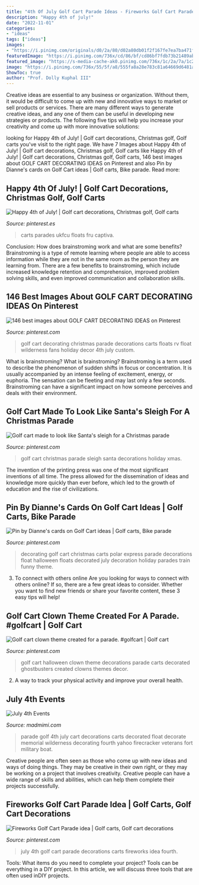 ```yaml
---
title: "4th Of July Golf Cart Parade Ideas - Fireworks Golf Cart Parade Idea"
description: "Happy 4th of july!"
date: "2022-11-01"
categories:
- "ideas"
tags: ["ideas"]
images:
- "https://i.pinimg.com/originals/d0/2a/80/d02a80db01f2f167fe7ea7ba471feb02.jpg"
featuredImage: "https://i.pinimg.com/736x/cd/86/bf/cd86bf7fdb73b21489ab95a3d9e3fb91.jpg"
featured_image: "https://s-media-cache-ak0.pinimg.com/736x/1c/2a/7a/1c2a7afca401b234b57db3b2d22c9f9f.jpg"
image: "https://i.pinimg.com/736x/55/5f/a8/555fa8a28e783c81a64669d6481ae449--golf-cart-decorating-ideas-golf-cart-accessories.jpg?b=t"
ShowToc: true
author: "Prof. Dolly Kuphal III"
---
```



Creative ideas are essential to any business or organization. Without them, it would be difficult to come up with new and innovative ways to market or sell products or services. There are many different ways to generate creative ideas, and any one of them can be useful in developing new strategies or products. The following five tips will help you increase your creativity and come up with more innovative solutions: 

	

		
looking for Happy 4th of July! | Golf cart decorations, Christmas golf, Golf carts you've visit to the right page. We have 7 Images about Happy 4th of July! | Golf cart decorations, Christmas golf, Golf carts like Happy 4th of July! | Golf cart decorations, Christmas golf, Golf carts, 146 best images about GOLF CART DECORATING IDEAS on Pinterest and also Pin by Dianne&#039;s cards on Golf Cart ideas | Golf carts, Bike parade. Read more:
		
    
## Happy 4th Of July! | Golf Cart Decorations, Christmas Golf, Golf Carts

<img loading=lazy src="https://i.pinimg.com/736x/be/44/85/be4485c3438e17371166d69bf70ec39f.jpg" onerror="this.onerror=null;this.src='https://tse2.mm.bing.net/th?id=OIP.xZj_fNym43CyzqvvSkxBJQHaI-&amp;pid=15.1';" alt="Happy 4th of July! | Golf cart decorations, Christmas golf, Golf carts">

_Source: pinterest.es_

>carts parades ukfcu floats fru captiva. 

	

Conclusion: How does brainstroming work and what are some benefits?
Brainstroming is a type of remote learning where people are able to access information while they are not in the same room as the person they are learning from. There are a few benefits to brainstroming, which include increased knowledge retention and comprehension, improved problem solving skills, and even improved communication and collaboration skills.

    
## 146 Best Images About GOLF CART DECORATING IDEAS On Pinterest

<img loading=lazy src="https://s-media-cache-ak0.pinimg.com/736x/1c/2a/7a/1c2a7afca401b234b57db3b2d22c9f9f.jpg" onerror="this.onerror=null;this.src='https://tse3.mm.bing.net/th?id=OIP.SV05XJyT7W6NoLFxQZ8A7AHaJ3&amp;pid=15.1';" alt="146 best images about GOLF CART DECORATING IDEAS on Pinterest">

_Source: pinterest.com_

>golf cart decorating christmas parade decorations carts floats rv float wilderness fans holiday decor 4th july custom. 

	

What is brainstroming?
What is brainstroming? Brainstroming is a term used to describe the phenomenon of sudden shifts in focus or concentration. It is usually accompanied by an intense feeling of excitement, energy, or euphoria. The sensation can be fleeting and may last only a few seconds. Brainstroming can have a significant impact on how someone perceives and deals with their environment.

    
## Golf Cart Made To Look Like Santa&#039;s Sleigh For A Christmas Parade

<img loading=lazy src="https://i.pinimg.com/736x/cd/86/bf/cd86bf7fdb73b21489ab95a3d9e3fb91.jpg" onerror="this.onerror=null;this.src='https://tse3.mm.bing.net/th?id=OIP.AfasrdWPiBGrvq3VUndpaAHaGY&amp;pid=15.1';" alt="Golf cart made to look like Santa&#039;s sleigh for a Christmas parade">

_Source: pinterest.com_

>golf cart christmas parade sleigh santa decorations holiday xmas. 

	

The invention of the printing press was one of the most significant inventions of all time. The press allowed for the dissemination of ideas and knowledge more quickly than ever before, which led to the growth of education and the rise of civilizations.

    
## Pin By Dianne&#039;s Cards On Golf Cart Ideas | Golf Carts, Bike Parade

<img loading=lazy src="https://i.pinimg.com/736x/55/5f/a8/555fa8a28e783c81a64669d6481ae449--golf-cart-decorating-ideas-golf-cart-accessories.jpg?b=t" onerror="this.onerror=null;this.src='https://tse3.mm.bing.net/th?id=OIP.qyCddwlVGpF_mAqcy3KUaQHaFi&amp;pid=15.1';" alt="Pin by Dianne&#039;s cards on Golf Cart ideas | Golf carts, Bike parade">

_Source: pinterest.com_

>decorating golf cart christmas carts polar express parade decorations float halloween floats decorated july decoration holiday parades train funny theme. 

	

3. To connect with others online
Are you looking for ways to connect with others online? If so, there are a few great ideas to consider. Whether you want to find new friends or share your favorite content, these 3 easy tips will help!

    
## Golf Cart Clown Theme Created For A Parade. #golfcart | Golf Cart

<img loading=lazy src="https://i.pinimg.com/originals/73/b5/9a/73b59a80c960b55a3391a9f4cbfe4b66.jpg" onerror="this.onerror=null;this.src='https://tse1.mm.bing.net/th?id=OIP.Lk1KA3LPgHpaqtQxMWjjxAHaHa&amp;pid=15.1';" alt="Golf cart clown theme created for a parade. #golfcart | Golf cart">

_Source: pinterest.com_

>golf cart halloween clown theme decorations parade carts decorated ghostbusters created clowns themes decor. 

	

2. A way to track your physical activity and improve your overall health.

    
## July 4th Events

<img loading=lazy src="https://cascade.madmimi.com/promotion_images/0701/8524/original/July4GolfParade.jpg?1402665305" onerror="this.onerror=null;this.src='https://tse3.mm.bing.net/th?id=OIP.cPpRs-JbHdVvpqOOAyWZaQAAAA&amp;pid=15.1';" alt="July 4th Events">

_Source: madmimi.com_

>parade golf 4th july cart decorations carts decorated float decorate memorial wilderness decorating fourth yahoo firecracker veterans fort military boat. 

	

Creative people are often seen as those who come up with new ideas and ways of doing things. They may be creative in their own right, or they may be working on a project that involves creativity. Creative people can have a wide range of skills and abilities, which can help them complete their projects successfully.

    
## Fireworks Golf Cart Parade Idea | Golf Carts, Golf Cart Decorations

<img loading=lazy src="https://i.pinimg.com/originals/d0/2a/80/d02a80db01f2f167fe7ea7ba471feb02.jpg" onerror="this.onerror=null;this.src='https://tse2.mm.bing.net/th?id=OIP.HGCnWf3VzLjfW6r-XBUupAHaJ4&amp;pid=15.1';" alt="Fireworks Golf Cart Parade idea | Golf carts, Golf cart decorations">

_Source: pinterest.com_

>july 4th golf cart parade decorations carts fireworks idea fourth. 

	

Tools: What items do you need to complete your project?
Tools can be everything in a DIY project. In this article, we will discuss three tools that are often used inDIY projects.

